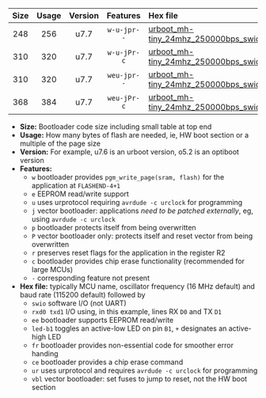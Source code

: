 |Size|Usage|Version|Features|Hex file|
|:-:|:-:|:-:|:-:|:--|
|248|256|u7.7|`w-u-jpr--`|[urboot_mh-tiny_24mhz_250000bps_swio_rxd7_txd6_led+d0_ur_vbl.hex](https://raw.githubusercontent.com/stefanrueger/urboot.hex/main/boards/mh-tiny/fcpu_24mhz/250000_bps/urboot_mh-tiny_24mhz_250000bps_swio_rxd7_txd6_led+d0_ur_vbl.hex)|
|310|320|u7.7|`w-u-jPr-c`|[urboot_mh-tiny_24mhz_250000bps_swio_rxd7_txd6_led+d0_fr_ce_ur_vbl.hex](https://raw.githubusercontent.com/stefanrueger/urboot.hex/main/boards/mh-tiny/fcpu_24mhz/250000_bps/urboot_mh-tiny_24mhz_250000bps_swio_rxd7_txd6_led+d0_fr_ce_ur_vbl.hex)|
|310|320|u7.7|`weu-jpr--`|[urboot_mh-tiny_24mhz_250000bps_swio_rxd7_txd6_ee_led+d0_ur_vbl.hex](https://raw.githubusercontent.com/stefanrueger/urboot.hex/main/boards/mh-tiny/fcpu_24mhz/250000_bps/urboot_mh-tiny_24mhz_250000bps_swio_rxd7_txd6_ee_led+d0_ur_vbl.hex)|
|368|384|u7.7|`weu-jPr-c`|[urboot_mh-tiny_24mhz_250000bps_swio_rxd7_txd6_ee_led+d0_fr_ce_ur_vbl.hex](https://raw.githubusercontent.com/stefanrueger/urboot.hex/main/boards/mh-tiny/fcpu_24mhz/250000_bps/urboot_mh-tiny_24mhz_250000bps_swio_rxd7_txd6_ee_led+d0_fr_ce_ur_vbl.hex)|

- **Size:** Bootloader code size including small table at top end
- **Usage:** How many bytes of flash are needed, ie, HW boot section or a multiple of the page size
- **Version:** For example, u7.6 is an urboot version, o5.2 is an optiboot version
- **Features:**
  + `w` bootloader provides `pgm_write_page(sram, flash)` for the application at `FLASHEND-4+1`
  + `e` EEPROM read/write support
  + `u` uses urprotocol requiring `avrdude -c urclock` for programming
  + `j` vector bootloader: applications *need to be patched externally*, eg, using `avrdude -c urclock`
  + `p` bootloader protects itself from being overwritten
  + `P` vector bootloader only: protects itself and reset vector from being overwritten
  + `r` preserves reset flags for the application in the register R2
  + `c` bootloader provides chip erase functionality (recommended for large MCUs)
  + `-` corresponding feature not present
- **Hex file:** typically MCU name, oscillator frequency (16 MHz default) and baud rate (115200 default) followed by
  + `swio` software I/O (not UART)
  + `rxd0 txd1` I/O using, in this example, lines RX `D0` and TX `D1`
  + `ee` bootloader supports EEPROM read/write
  + `led-b1` toggles an active-low LED on pin `B1`, `+` designates an active-high LED
  + `fr` bootloader provides non-essential code for smoother error handing
  + `ce` bootloader provides a chip erase command
  + `ur` uses urprotocol and requires `avrdude -c urclock` for programming
  + `vbl` vector bootloader: set fuses to jump to reset, not the HW boot section
